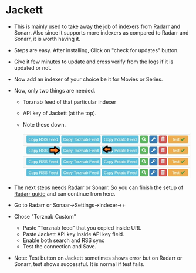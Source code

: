 # Jackett

- This is mainly used to take away the job of indexers from Radarr and Sonarr. Also since it supports more indexers as compared to Radarr and Sonarr, it is worth having it.

- Steps are easy. After installing, Click on "check for updates" button.

- Give it few minutes to update and cross verify from the logs if it is updated or not.

- Now add an indexer of your choice be it for Movies or Series.

- Now, only two things are needed.

  - Torznab feed of that particular indexer

  - API key of Jackett (at the top).

  - Note these down.

    ![GitHub Logo](../images/jackett.jpg)

- The next steps needs Radarr or Sonarr. So you can finish the setup of [Radarr guide](https://github.com/pranscript/plex_bytesized/tree/master/radarr) and can continue from here.

- Go to Radarr or Sonaar->Settings->Indexer->+

- Chose "Torznab Custom" 

  - Paste "Torznab feed" that you copied inside URL
  - Paste Jackett API key inside API key field.
  - Enable both search and RSS sync
  - Test the connection and Save.

- Note: Test button on Jackett sometimes shows error but on Radarr or Sonarr, test shows successful. It is normal if test fails.

